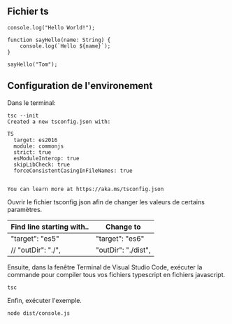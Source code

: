 ## Fichier ts

```
console.log("Hello World!");

function sayHello(name: String) {
    console.log(`Hello ${name}`);
}

sayHello("Tom");
```

## Configuration de l'environement

Dans le terminal:
```
tsc --init
Created a new tsconfig.json with:
                                                                                            TS
  target: es2016
  module: commonjs
  strict: true
  esModuleInterop: true
  skipLibCheck: true
  forceConsistentCasingInFileNames: true


You can learn more at https://aka.ms/tsconfig.json
```

Ouvrir le fichier tsconfig.json afin de changer les valeurs de certains paramètres.

Find line starting with.. | Change to
--- | ---
"target": "es5" | "target": "es6"
// "outDir": "./",	| "outDir": "./dist",

Ensuite, dans la fenêtre Terminal de Visual Studio Code, exécuter la commande pour compiler tous vos fichiers typescript en fichiers javascript.

```
tsc
```

Enfin, exécuter l'exemple.

```
node dist/console.js
```